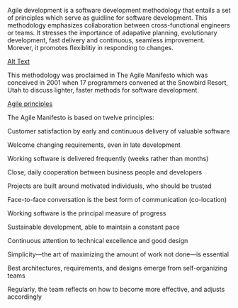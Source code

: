 Agile development is a software development methodology that entails a set of principles which serve as guidline for software development. This methodology emphasizes collaboration between cross-functional engineers or teams. It stresses the importance of adapative planning, evolutionary development, fast delivery and continuous, seamless improvement. Morever, it promotes flexiblitiy in responding to changes. 

[Alt Text](http://www.heightsit.com/wp-content/uploads/2014/02/Agile-Development-Diagram.jpg)

This methodology was proclaimed in The Agile Manifesto which was conceived in 2001 when 17 programmers convened at the Snowbird Resort, Utah to discuss lighter, faster methods for software development. 

[Agile principles](https://en.wikipedia.org/wiki/Agile_software_development)

The Agile Manifesto is based on twelve principles:

Customer satisfaction by early and continuous delivery of valuable software

Welcome changing requirements, even in late development

Working software is delivered frequently (weeks rather than months)

Close, daily cooperation between business people and developers

Projects are built around motivated individuals, who should be trusted

Face-to-face conversation is the best form of communication (co-location)

Working software is the principal measure of progress

Sustainable development, able to maintain a constant pace

Continuous attention to technical excellence and good design

Simplicity—the art of maximizing the amount of work not done—is essential

Best architectures, requirements, and designs emerge from self-organizing teams

Regularly, the team reflects on how to become more effective, and adjusts accordingly


